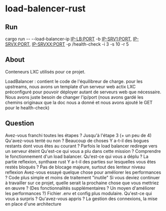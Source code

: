 # load-balencer-rust


## Run
cargo run -- --load-balancer-ip <IP-LB:PORT> -b <IP-SRV1:PORT>, <IP-SRVX:PORT>, <IP-SRVXX:PORT> -p /health-check -i 3 -s 10 -r 5


## About

Conteneurs LXC utilisés pour ce projet.

LoadBalancer : contient le code de l'équilibreur de charge.
pour les upstreams, nous avons un template d'un serveur web actix LXC préconfiguré pour pouvoir déployer autant de serveurs web que nécessaire. Nous avons juste besoin de changer l'ip/port (nous avons gardé les chemins originaux que la doc nous a donné et nous avons ajouté le GET pour le health-check)


## Question

Avez-vous franchi toutes les étapes ? Jusqu'à l'étape 3 (+ un peu de 4)
Qu'avez-vous tenté ou non ?  Beaucoup de choses
Y a-t-il des bogues restants dont vous êtes au courant ? Parfois le load balancer redirege vers un serveur éteint
Qu'est-ce qui vous a plu dans cette mission ? Comprendre le fonctionnement d'un load balancer. 
Qu'est-ce qui vous a déplu ? La partie reflexion, synthaxe rust
Y a-t-il des parties sur lesquelles vous êtes restés bloqués ? Pas de blocage majeure, surtout des lenteur niveau reflexion 
Avez-vous essayé quelque chose pour améliorer les performances ? Code plus simple et moins de traitement "inutile"
Si vous deviez continuer à travailler sur ce projet, quelle serait la prochaine chose que vous mettriez en œuvre ? (Des fonctionnalités supplémentaires ? Un moyen d'améliorer les performances ?) Fichier .env et config plus modulaire.
Qu'est-ce qui vous a surpris ? Qu'avez-vous appris ? La gestion des connexions, la mise en place d'une architecture
